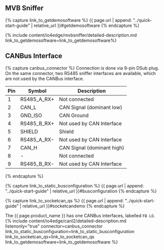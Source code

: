 ## MVB Sniffer
{% capture link_to_getdemosoftware %}
{{ page.url | append: "../quick-start-guide" | relative_url }}#getdemosoftware
{% endcapture %}

{% include content/io4edge/mvbsniffer/detailed-description.md link_to_getdemosoftware=link_to_getdemosoftware%}

## CANBus Interface

{% capture canbus_connector %}
Connection is done via 9-pin DSub plug. On the same connector, two RS485 sniffer interfaces are available, which are not used by the CANBus interface.

| Pin | Symbol      | Description                |
| --- | ----------- | -------------------------- |
| 1   | RS485_A_RX+ | Not connected              |
| 2   | CAN_L       | CAN Signal (dominant low)  |
| 3   | GND_ISO     | CAN Ground                 |
| 4   | RS485_B_RX+ | Not used by CAN Interface  |
| 5   | SHIELD      | Shield                     |
| 6   | RS485_A_RX- | Not used by CAN Interface  |
| 7   | CAN_H       | CAN Signal (dominant high) |
| 8   | -           | Not connected              |
| 9   | RS485_B_RX- | Not used by CAN Interface  |
{% endcapture %}

{% capture link_to_static_busconfiguration %}
{{ page.url | append: "../quick-start-guide" | relative_url }}#busconfiguration
{% endcapture %}

{% capture link_to_socketcan_qs %}
{{ page.url | append: "../quick-start-guide" | relative_url }}#socketcandemo
{% endcapture %}


The {{ page.product_name }} has one CANBus interfaces, labelled `FB LO`.
{% include content/io4edge/canl2/detailed-description.md listenonly="true" connector=canbus_connector link_to_static_busconfiguration=link_to_static_busconfiguration link_to_socketcan_qs=link_to_socketcan_qs link_to_getdemosoftware=link_to_getdemosoftware %}
